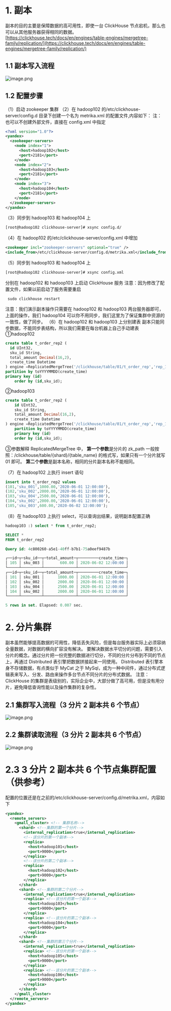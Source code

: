 # 1. 副本
副本的目的主要是保障数据的高可用性，即使一台 ClickHouse 节点宕机，那么也可以从其他服务器获得相同的数据。 
[https://clickhouse.tech/docs/en/engines/table-engines/mergetree-family/replication/](https://clickhouse.tech/docs/en/engines/table-engines/mergetree-family/replication/)
## 1.1 副本写入流程
![image.png](https://cdn.nlark.com/yuque/0/2022/png/25452040/1650584988116-bf7b99ae-899a-47da-a7cc-18c16ee19f62.png#clientId=u7a1c0ee1-d60c-4&crop=0&crop=0&crop=1&crop=1&from=paste&height=290&id=ub75bc128&margin=%5Bobject%20Object%5D&name=image.png&originHeight=290&originWidth=739&originalType=binary&ratio=1&rotation=0&showTitle=false&size=57571&status=done&style=none&taskId=u7fe0a75e-f1f5-45c3-9113-e3aa4f05202&title=&width=739)
## 1.2 配置步骤 
（1）启动 zookeeper 集群 
（2）在 hadoop102 的/etc/clickhouse-server/config.d 目录下创建一个名为 metrika.xml 的配置文件,内容如下： 
注：也可以不创建外部文件，直接在 config.xml 中指定<zookeeper>
```xml
<?xml version="1.0"?>
<yandex>
  <zookeeper-servers>
    <node index="1">
      <host>hadoop102</host>
      <port>2181</port>
    </node>
    <node index="2">
      <host>hadoop103</host>
      <port>2181</port>
    </node>
    <node index="3">
      <host>hadoop104</host>
      <port>2181</port>
    </node>
  </zookeeper-servers>
</yandex>
```

（3）同步到 hadoop103 和 hadoop104 上 
```xml
[root@hadoop102 clickhouse-server]# xsync config.d/
```

（4）在 hadoop102 的/etc/clickhouse-server/config.xml 中增加
```xml
<zookeeper incl="zookeeper-servers" optional="true" />
<include_from>/etc/clickhouse-server/config.d/metrika.xml</include_from>
```

（5）同步到 hadoop103 和 hadoop104 上
```xml
[root@hadoop102 clickhouse-server]# xsync config.xml 
```

分别在 hadoop102 和 hadoop103 上启动 ClickHouse 服务 
注意：因为修改了配置文件，如果以前启动了服务需要重启
```shell
 sudo clickhouse restart
```
注意：我们演示副本操作只需要在 hadoop102 和 hadoop103 两台服务器即可，上面的操作，我们 hadoop104 可以你不用同步，我们这里为了保证集群中资源的一致性，做了同步。 
（6）在 hadoop102 和 hadoop103 上分别建表 
副本只能同步数据，不能同步表结构，所以我们需要在每台机器上自己手动建表 
①hadoop102
```sql
create table t_order_rep2 (
  id UInt32,
  sku_id String,
  total_amount Decimal(16,2),
  create_time Datetime
) engine =ReplicatedMergeTree('/clickhouse/table/01/t_order_rep','rep_102')
partition by toYYYYMMDD(create_time)
primary key (id)
    order by (id,sku_id);
```

②hadoop103
```sql
create table t_order_rep2 (
    id UInt32,
    sku_id String,
    total_amount Decimal(16,2),
    create_time Datetime
) engine =ReplicatedMergeTree('/clickhouse/table/01/t_order_rep','rep_103')
    partition by toYYYYMMDD(create_time)
    primary key (id)
    order by (id,sku_id);
```
 
③参数解释 
ReplicatedMergeTree 中， 
**第一个参数**是分片的 zk_path 一般按照：/clickhouse/table/{shard}/{table_name} 的格式写，如果只有一个分片就写 01 即可。 
**第二个参数**是副本名称，相同的分片副本名称不能相同。 

（7）在 hadoop102 上执行 insert 语句
```sql
insert into t_order_rep2 values
(101,'sku_001',1000.00,'2020-06-01 12:00:00'),
(102,'sku_002',2000.00,'2020-06-01 12:00:00'),
(103,'sku_004',2500.00,'2020-06-01 12:00:00'),
(104,'sku_002',2000.00,'2020-06-01 12:00:00'),
(105,'sku_003',600.00,'2020-06-02 12:00:00');
```

（8）在 hadoop103 上执行 select，可以查询出结果，说明副本配置正确
```sql
hadoop103 :) select * from t_order_rep2;

SELECT *
FROM t_order_rep2

Query id: 4c800260-a5e1-40ff-b7b1-75a0eef9487b

┌──id─┬─sku_id──┬─total_amount─┬─────────create_time─┐
│ 105 │ sku_003 │       600.00 │ 2020-06-02 12:00:00 │
└─────┴─────────┴──────────────┴─────────────────────┘
┌──id─┬─sku_id──┬─total_amount─┬─────────create_time─┐
│ 101 │ sku_001 │      1000.00 │ 2020-06-01 12:00:00 │
│ 102 │ sku_002 │      2000.00 │ 2020-06-01 12:00:00 │
│ 103 │ sku_004 │      2500.00 │ 2020-06-01 12:00:00 │
│ 104 │ sku_002 │      2000.00 │ 2020-06-01 12:00:00 │
└─────┴─────────┴──────────────┴─────────────────────┘

5 rows in set. Elapsed: 0.007 sec. 
```

# 2. 分片集群   
副本虽然能够提高数据的可用性，降低丢失风险，但是每台服务器实际上必须容纳全量数据，对数据的横向扩容没有解决。 
要解决数据水平切分的问题，需要引入分片的概念。通过分片把一份完整的数据进行切分，不同的分片分布到不同的节点上，再通过 Distributed 表引擎把数据拼接起来一同使用。 
Distributed 表引擎本身不存储数据，有点类似于 MyCat 之于 MySql，成为一种中间件，通过分布式逻辑表来写入、分发、路由来操作多台节点不同分片的分布式数据。
注意：ClickHouse 的集群是表级别的，实际企业中，大部分做了高可用，但是没有用分片，避免降低查询性能以及操作集群的复杂性。
  
## 2.1 集群写入流程（3 分片 2 副本共 6 个节点）
![image.png](https://cdn.nlark.com/yuque/0/2022/png/25452040/1650586701399-bf474dfa-2d55-4c6a-b866-b1855df0a09f.png#clientId=u7a1c0ee1-d60c-4&crop=0&crop=0&crop=1&crop=1&from=paste&height=434&id=u0f127260&margin=%5Bobject%20Object%5D&name=image.png&originHeight=434&originWidth=872&originalType=binary&ratio=1&rotation=0&showTitle=false&size=92434&status=done&style=none&taskId=u7dd33eb5-db5c-4a83-84b4-500414d0fc1&title=&width=872)

## 2.2 集群读取流程（3 分片 2 副本共 6 个节点）
![image.png](https://cdn.nlark.com/yuque/0/2022/png/25452040/1650586729181-7bd442d5-e64f-473a-b1dc-54a5c7e8d491.png#clientId=u7a1c0ee1-d60c-4&crop=0&crop=0&crop=1&crop=1&from=paste&height=449&id=udf8baf32&margin=%5Bobject%20Object%5D&name=image.png&originHeight=449&originWidth=824&originalType=binary&ratio=1&rotation=0&showTitle=false&size=82292&status=done&style=none&taskId=ua7dc8487-6ff2-47a5-8323-03d9cdd8062&title=&width=824)

# 2.3 3 分片 2 副本共 6 个节点集群配置（供参考） 
配置的位置还是在之前的/etc/clickhouse-server/config.d/metrika.xml，内容如下
```xml
<yandex>
  <remote_servers>
    <gmall_cluster> <!-- 集群名称--> 
      <shard> <!--集群的第一个分片-->
        <internal_replication>true</internal_replication>
        <!--该分片的第一个副本-->
        <replica> 
          <host>hadoop101</host>
          <port>9000</port>
        </replica>
        <!--该分片的第二个副本-->
        <replica> 
          <host>hadoop102</host>
          <port>9000</port>
        </replica>
      </shard>
      <shard> <!--集群的第二个分片--> 
        <internal_replication>true</internal_replication>
        <replica> <!--该分片的第一个副本-->
          <host>hadoop103</host>
          <port>9000</port>
        </replica>
        <replica> <!--该分片的第二个副本-->
          <host>hadoop104</host>
          <port>9000</port>
        </replica>
      </shard>
      <shard> <!--集群的第三个分片-->
        <internal_replication>true</internal_replication>
        <replica> <!--该分片的第一个副本-->
          <host>hadoop105</host>
          <port>9000</port>
        </replica>
        <replica> <!--该分片的第二个副本-->
          <host>hadoop106</host>
          <port>9000</port>
        </replica>
      </shard>
    </gmall_cluster>
  </remote_servers>
</yandex>
```
